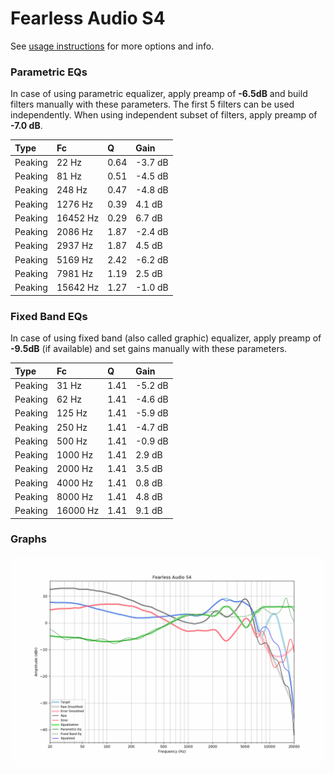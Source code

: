 # Fearless Audio S4
See [usage instructions](https://github.com/jaakkopasanen/AutoEq#usage) for more options and info.

### Parametric EQs
In case of using parametric equalizer, apply preamp of **-6.5dB** and build filters manually
with these parameters. The first 5 filters can be used independently.
When using independent subset of filters, apply preamp of **-7.0 dB**.

| Type    | Fc       |    Q | Gain    |
|:--------|:---------|:-----|:--------|
| Peaking | 22 Hz    | 0.64 | -3.7 dB |
| Peaking | 81 Hz    | 0.51 | -4.5 dB |
| Peaking | 248 Hz   | 0.47 | -4.8 dB |
| Peaking | 1276 Hz  | 0.39 | 4.1 dB  |
| Peaking | 16452 Hz | 0.29 | 6.7 dB  |
| Peaking | 2086 Hz  | 1.87 | -2.4 dB |
| Peaking | 2937 Hz  | 1.87 | 4.5 dB  |
| Peaking | 5169 Hz  | 2.42 | -6.2 dB |
| Peaking | 7981 Hz  | 1.19 | 2.5 dB  |
| Peaking | 15642 Hz | 1.27 | -1.0 dB |

### Fixed Band EQs
In case of using fixed band (also called graphic) equalizer, apply preamp of **-9.5dB**
(if available) and set gains manually with these parameters.

| Type    | Fc       |    Q | Gain    |
|:--------|:---------|:-----|:--------|
| Peaking | 31 Hz    | 1.41 | -5.2 dB |
| Peaking | 62 Hz    | 1.41 | -4.6 dB |
| Peaking | 125 Hz   | 1.41 | -5.9 dB |
| Peaking | 250 Hz   | 1.41 | -4.7 dB |
| Peaking | 500 Hz   | 1.41 | -0.9 dB |
| Peaking | 1000 Hz  | 1.41 | 2.9 dB  |
| Peaking | 2000 Hz  | 1.41 | 3.5 dB  |
| Peaking | 4000 Hz  | 1.41 | 0.8 dB  |
| Peaking | 8000 Hz  | 1.41 | 4.8 dB  |
| Peaking | 16000 Hz | 1.41 | 9.1 dB  |

### Graphs
![](./Fearless%20Audio%20S4.png)